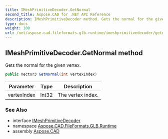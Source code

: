 ```yaml
---
title: IMeshPrimitiveDecoder.GetNormal
second_title: Aspose.CAD for .NET API Reference
description: IMeshPrimitiveDecoder method. Gets the normal for the given vertex
type: docs
weight: 100
url: /net/aspose.cad.fileformats.glb.runtime/imeshprimitivedecoder/getnormal/
---
```

## IMeshPrimitiveDecoder.GetNormal method

Gets the normal for the given vertex.

```csharp
public Vector3 GetNormal(int vertexIndex)
```

| Parameter | Type | Description |
| --- | --- | --- |
| vertexIndex | Int32 | The vertex index. |

### See Also

* interface [IMeshPrimitiveDecoder](../)
* namespace [Aspose.CAD.FileFormats.GLB.Runtime](../../imeshprimitivedecoder/)
* assembly [Aspose.CAD](../../../)


